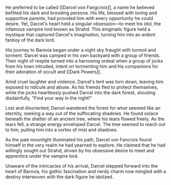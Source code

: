 He preferred to be called [[Darcel von Fangcroix]], a name he believed befitted his dark and brooding persona. His life, blessed with loving and supportive parents, had provided him with every opportunity he could desire. Yet, Darcel's heart held a singular obsession—to meet his idol, the infamous vampire lord known as Strahd. This enigmatic figure held a mystique that captured Darcel's imagination, turning him into an ardent fanboy of the dark lord.

His journey to Barovia began under a night sky fraught with turmoil and torment. Darcel was camped in his own backyard with a group of friends. Their night of respite turned into a harrowing ordeal when a group of jocks from his town intruded, intent on tormenting him and his companions for their adoration of occult and [[Dark Powers]].

Amid cruel laughter and violence, Darcel's tent was torn down, leaving him exposed to ridicule and abuse. As his friends fled to protect themselves, while the jocks heartlessly pushed Darcel into the dark forest, shouting disdainfully, "Find your way in the night!"

Lost and disoriented, Darcel wandered the forest for what seemed like an eternity, seeking a way out of the suffocating shadows. He found solace beneath the shelter of an ancient tree, where his tears flowed freely. As the tears fell, a strange energy enveloped Darcel. The tree seemed to reach out to him, pulling him into a vortex of mist and shadows. 

As the pale moonlight illuminated his path, Darcel von Fancroix found himself in the very realm he had yearned to explore. He claimed that he had willingly sought out Strahd, driven by his obsessive desire to meet and apprentice under the vampire lord.

Unaware of the intricacies of his arrival, Darcel stepped forward into the heart of Barovia, his gothic fascination and nerdy charm now mingled with a destiny interwoven with the dark figure he idolized.